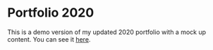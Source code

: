 # Portfolio 2020

This is a demo version of my updated 2020 portfolio with a mock up content.
You can see it [here](https://dazzling-darwin-8c7328.netlify.app/index.html).
